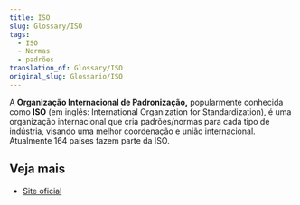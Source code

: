```yaml
---
title: ISO
slug: Glossary/ISO
tags:
  - ISO
  - Normas
  - padrões
translation_of: Glossary/ISO
original_slug: Glossario/ISO
---
```

A **Organização Internacional de Padronização,** popularmente conhecida como **ISO** (em inglês: International Organization for Standardization), é uma organização internacional que cria padrões/normas para cada tipo de indústria, visando uma melhor coordenação e união internacional. Atualmente 164 países fazem parte da ISO.

## Veja mais

- [Site oficial](http://www.iso.org/iso/home.html)
